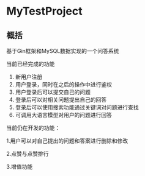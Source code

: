# MyTestProject

[简陋的接口在线展示文档]: https://apifox.com/apidoc/shared-bb25922f-f92a-4d87-bc26-8b07f6e28186



## 概括

基于Gin框架和MySQL数据实现的一个问答系统

当前已经完成的功能

1. 新用户注册
2. 用户登录，同时在之后的操作中进行鉴权
3. 用户登录后可以提交自己的问题
4. 登录后可以对相关问题提出自己的回答
5. 登录后可以使用搜索功能通过关键词对问题进行查找
6. 可调用大语言模型对用户的问题进行回答

当前仍在开发的功能：

1.用户可以对自己提出的问题和答案进行删除和修改

2.点赞与点赞排行

3.增值功能
